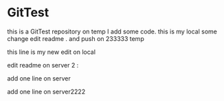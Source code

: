# GitTest
this is a GitTest  repository  on temp I add some code.
this is my local some change
edit readme . and push on 233333 temp


this line is my new edit on local


edit readme on server 2 :


add one line on server

add one line on server2222
